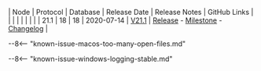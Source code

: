 | Node | Protocol | Database | Release Date | Release Notes | GitHub Links | 
|      |          |          |              | 				|			   |
| 21.1 | 18       | 18       | 2020-07-14   | [V21.1](/releases/current-release-notes) | [Release](https://github.com/nanocurrency/nano-node/releases/tag/V21.1) - [Milestone](https://github.com/nanocurrency/nano-node/milestone/21) - [Changelog](https://github.com/nanocurrency/nano-node/compare/4631c10c0eb67b0c62328a7ed8cef5f3169633f9...V21.1) | 

--8<-- "known-issue-macos-too-many-open-files.md"

--8<-- "known-issue-windows-logging-stable.md"